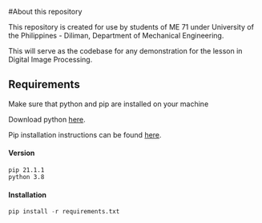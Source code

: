#About this repository

This repository is created for use by students of ME 71 under University of the Philippines - Diliman, Department of Mechanical Engineering.

This will serve as the codebase for any demonstration for the lesson in Digital Image Processing.

## Requirements
Make sure that python and pip are installed on your machine

Download python [here](https://www.python.org/downloads/).

Pip installation instructions can be found [here](https://pip.pypa.io/en/stable/installing/).

#### Version
```
pip 21.1.1
python 3.8
```

#### Installation

```python
pip install -r requirements.txt
```
